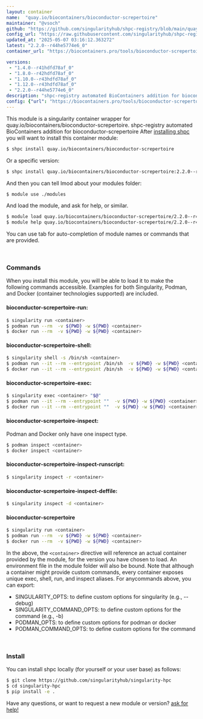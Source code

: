 ```yaml
---
layout: container
name:  "quay.io/biocontainers/bioconductor-screpertoire"
maintainer: "@vsoch"
github: "https://github.com/singularityhub/shpc-registry/blob/main/quay.io/biocontainers/bioconductor-screpertoire/container.yaml"
config_url: "https://raw.githubusercontent.com/singularityhub/shpc-registry/main/quay.io/biocontainers/bioconductor-screpertoire/container.yaml"
updated_at: "2025-05-07 03:16:12.363272"
latest: "2.2.0--r44he5774e6_0"
container_url: "https://biocontainers.pro/tools/bioconductor-screpertoire"

versions:
 - "1.4.0--r41hdfd78af_0"
 - "1.8.0--r42hdfd78af_0"
 - "1.10.0--r43hdfd78af_0"
 - "1.12.0--r43hdfd78af_0"
 - "2.2.0--r44he5774e6_0"
description: "shpc-registry automated BioContainers addition for bioconductor-screpertoire"
config: {"url": "https://biocontainers.pro/tools/bioconductor-screpertoire", "maintainer": "@vsoch", "description": "shpc-registry automated BioContainers addition for bioconductor-screpertoire", "latest": {"2.2.0--r44he5774e6_0": "sha256:b775b5cde5d4dd2119703e4a78a1b8ecd3097c10cabb62a2eb12075d6da283ab"}, "tags": {"1.4.0--r41hdfd78af_0": "sha256:cea0fd8c6f3618cbfc24cd1d3f6971dbf51b59e32ea8c716728e3f5f4372a4dd", "1.8.0--r42hdfd78af_0": "sha256:a196af18e3bf0bf7a40dfda4fccb96baf44ce3a8406b6315dc1235f6b51088df", "1.10.0--r43hdfd78af_0": "sha256:05f431ebc7cf8cd984104645b506c352aaca3bd228112eb65bb64aebf31a4906", "1.12.0--r43hdfd78af_0": "sha256:d25ebd0044a23bf8df5fe34200934036b4bfb15076654c6532328bfc35589495", "2.2.0--r44he5774e6_0": "sha256:b775b5cde5d4dd2119703e4a78a1b8ecd3097c10cabb62a2eb12075d6da283ab"}, "docker": "quay.io/biocontainers/bioconductor-screpertoire"}
---
```


This module is a singularity container wrapper for quay.io/biocontainers/bioconductor-screpertoire.
shpc-registry automated BioContainers addition for bioconductor-screpertoire
After [installing shpc](#install) you will want to install this container module:


```bash
$ shpc install quay.io/biocontainers/bioconductor-screpertoire
```

Or a specific version:

```bash
$ shpc install quay.io/biocontainers/bioconductor-screpertoire:2.2.0--r44he5774e6_0
```

And then you can tell lmod about your modules folder:

```bash
$ module use ./modules
```

And load the module, and ask for help, or similar.

```bash
$ module load quay.io/biocontainers/bioconductor-screpertoire/2.2.0--r44he5774e6_0
$ module help quay.io/biocontainers/bioconductor-screpertoire/2.2.0--r44he5774e6_0
```

You can use tab for auto-completion of module names or commands that are provided.

<br>

### Commands

When you install this module, you will be able to load it to make the following commands accessible.
Examples for both Singularity, Podman, and Docker (container technologies supported) are included.

#### bioconductor-screpertoire-run:

```bash
$ singularity run <container>
$ podman run --rm  -v ${PWD} -w ${PWD} <container>
$ docker run --rm  -v ${PWD} -w ${PWD} <container>
```

#### bioconductor-screpertoire-shell:

```bash
$ singularity shell -s /bin/sh <container>
$ podman run --it --rm --entrypoint /bin/sh  -v ${PWD} -w ${PWD} <container>
$ docker run --it --rm --entrypoint /bin/sh  -v ${PWD} -w ${PWD} <container>
```

#### bioconductor-screpertoire-exec:

```bash
$ singularity exec <container> "$@"
$ podman run --it --rm --entrypoint ""  -v ${PWD} -w ${PWD} <container> "$@"
$ docker run --it --rm --entrypoint ""  -v ${PWD} -w ${PWD} <container> "$@"
```

#### bioconductor-screpertoire-inspect:

Podman and Docker only have one inspect type.

```bash
$ podman inspect <container>
$ docker inspect <container>
```

#### bioconductor-screpertoire-inspect-runscript:

```bash
$ singularity inspect -r <container>
```

#### bioconductor-screpertoire-inspect-deffile:

```bash
$ singularity inspect -d <container>
```



#### bioconductor-screpertoire

```bash
$ singularity run <container>
$ podman run --rm  -v ${PWD} -w ${PWD} <container>
$ docker run --rm  -v ${PWD} -w ${PWD} <container>
```


In the above, the `<container>` directive will reference an actual container provided
by the module, for the version you have chosen to load. An environment file in the
module folder will also be bound. Note that although a container
might provide custom commands, every container exposes unique exec, shell, run, and
inspect aliases. For anycommands above, you can export:

 - SINGULARITY_OPTS: to define custom options for singularity (e.g., --debug)
 - SINGULARITY_COMMAND_OPTS: to define custom options for the command (e.g., -b)
 - PODMAN_OPTS: to define custom options for podman or docker
 - PODMAN_COMMAND_OPTS: to define custom options for the command

<br>

### Install

You can install shpc locally (for yourself or your user base) as follows:

```bash
$ git clone https://github.com/singularityhub/singularity-hpc
$ cd singularity-hpc
$ pip install -e .
```

Have any questions, or want to request a new module or version? [ask for help!](https://github.com/singularityhub/singularity-hpc/issues)